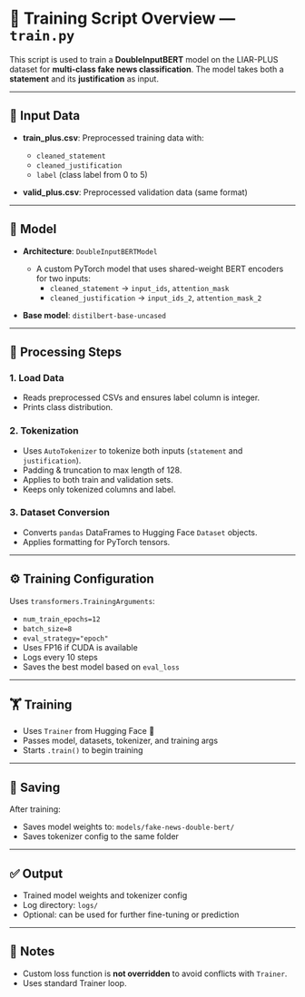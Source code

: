 # 📘 Training Script Overview — `train.py`

This script is used to train a **DoubleInputBERT** model on the LIAR-PLUS dataset for **multi-class fake news classification**. The model takes both a **statement** and its **justification** as input.

---

## 📂 Input Data

- **train_plus.csv**: Preprocessed training data with:
  - `cleaned_statement`
  - `cleaned_justification`
  - `label` (class label from 0 to 5)

- **valid_plus.csv**: Preprocessed validation data (same format)

---

## 🧠 Model

- **Architecture**: `DoubleInputBERTModel`
  - A custom PyTorch model that uses shared-weight BERT encoders for two inputs:
    - `cleaned_statement` → `input_ids`, `attention_mask`
    - `cleaned_justification` → `input_ids_2`, `attention_mask_2`

- **Base model**: `distilbert-base-uncased`

---

## 🔁 Processing Steps

### 1. Load Data
- Reads preprocessed CSVs and ensures label column is integer.
- Prints class distribution.

### 2. Tokenization
- Uses `AutoTokenizer` to tokenize both inputs (`statement` and `justification`).
- Padding & truncation to max length of 128.
- Applies to both train and validation sets.
- Keeps only tokenized columns and label.

### 3. Dataset Conversion
- Converts `pandas` DataFrames to Hugging Face `Dataset` objects.
- Applies formatting for PyTorch tensors.

---

## ⚙️ Training Configuration

Uses `transformers.TrainingArguments`:
- `num_train_epochs=12`
- `batch_size=8`
- `eval_strategy="epoch"`
- Uses FP16 if CUDA is available
- Logs every 10 steps
- Saves the best model based on `eval_loss`

---

## 🏋️ Training

- Uses `Trainer` from Hugging Face 🤗
- Passes model, datasets, tokenizer, and training args
- Starts `.train()` to begin training

---

## 💾 Saving

After training:
- Saves model weights to: `models/fake-news-double-bert/`
- Saves tokenizer config to the same folder

---

## ✅ Output

- Trained model weights and tokenizer config
- Log directory: `logs/`
- Optional: can be used for further fine-tuning or prediction

---

## 📎 Notes

- Custom loss function is **not overridden** to avoid conflicts with `Trainer`.
- Uses standard Trainer loop.
